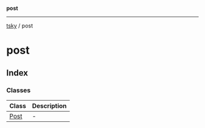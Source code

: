 **post**

***

[tsky](../index.md) / post

# post

## Index

### Classes

| Class | Description |
| ------ | ------ |
| [Post](classes/Post.md) | - |
